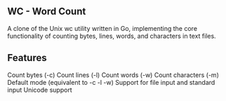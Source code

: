 ## WC - Word Count

A clone of the Unix wc utility written in Go, implementing the core functionality of counting bytes, lines, words, and characters in text files.

## Features

Count bytes (-c)
Count lines (-l)
Count words (-w)
Count characters (-m)
Default mode (equivalent to -c -l -w)
Support for file input and standard input
Unicode support